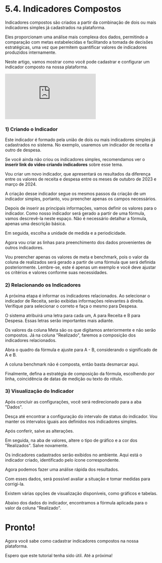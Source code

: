 # 5.4. Indicadores Compostos

Indicadores compostos são criados a partir da combinação de dois ou mais indicadores simples já cadastrados na plataforma.

Eles proporcionam uma análise mais complexa dos dados, permitindo a comparação com metas estabelecidas e facilitando a tomada de decisões estratégicas, uma vez que permitem quantificar valores de indicadores produzidos internamente.

Neste artigo, vamos mostrar como você pode cadastrar e configurar um indicador composto na nossa plataforma.

<div class="video-container">
  <iframe
    src="https://player.vimeo.com/video/1121511045"
    title="Tutoria Vimeo"
    frameborder="0"
    allow="autoplay; fullscreen; picture-in-picture"
    allowfullscreen>
  </iframe>
</div>


### 1) Criando o Indicador

Este indicador é formado pela união de dois ou mais indicadores simples já cadastrados no sistema. No exemplo, usaremos um indicador de receita e outro de despesa.

Se você ainda não criou os indicadores simples, recomendamos ver o **inserir link do video criando indicadores** sobre esse tema.

Vou criar um novo indicador, que apresentará os resultados da diferença entre os valores de receita e despesa entre os meses de outubro de 2023 e março de 2024.

A criação desse indicador segue os mesmos passos da criação de um indicador simples, portanto, vou preencher apenas os campos necessários.

Depois de inserir as principais informações, vamos definir os valores para o indicador. Como nosso indicador será gerado a partir de uma fórmula, vamos descrevê-la neste espaço. Não é necessário detalhar a fórmula, apenas uma descrição básica.

Em seguida, escolha a unidade de medida e a periodicidade.

Agora vou criar as linhas para preenchimento dos dados provenientes de outros indicadores.

Vou preencher apenas os valores de meta e benchmark, pois o valor da coluna de realizados será gerado a partir de uma fórmula que será definida posteriormente. Lembre-se, este é apenas um exemplo e você deve ajustar os critérios e valores conforme suas necessidades.

### 2) Relacionando os Indicadores

A próxima etapa é informar os indicadores relacionados. Ao selecionar o indicador de Receita, serão exibidas informações relevantes à direita. Verifique para selecionar o correto e faça o mesmo para Despesa.

O sistema atribuirá uma letra para cada um, A para Receita e B para Despesa. Essas letras serão importantes mais adiante.

Os valores da coluna Meta são os que digitamos anteriormente e não serão compostos. Já na coluna "Realizado", faremos a composição dos indicadores relacionados.

Abra o quadro da fórmula e ajuste para A - B, considerando o significado de A e B.

A coluna benchmark não é composta, então basta desmarcar aqui.

Finalmente, defina a estratégia de composição da fórmula, escolhendo por linha, coincidência de datas de medição ou texto do rótulo.

### 3) Visualização do Indicador

Após concluir as configurações, você será redirecionado para a aba "Dados".

Desça até encontrar a configuração do intervalo de status do indicador. Vou manter os intervalos iguais aos definidos nos indicadores simples.

Após conferir, salve as alterações.

Em seguida, na aba de valores, altere o tipo de gráfico e a cor dos "Realizados". Salve novamente.

Os indicadores cadastrados serão exibidos no ambiente. Aqui está o indicador criado, identificado pelo ícone correspondente.

Agora podemos fazer uma análise rápida dos resultados.

Com esses dados, será possível avaliar a situação e tomar medidas para corrigi-la.

Existem várias opções de visualização disponíveis, como gráficos e tabelas.

Abaixo dos dados do indicador, encontramos a fórmula aplicada para o valor da coluna "Realizado".

# Pronto!

Agora você sabe como cadastrar indicadores compostos na nossa plataforma.

Espero que este tutorial tenha sido útil. Até a próxima!

